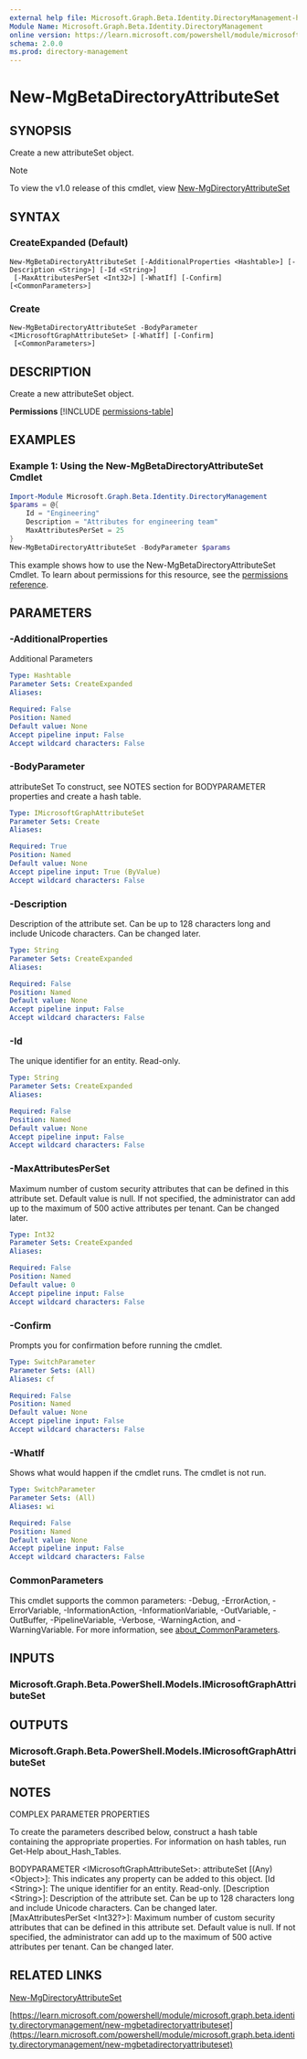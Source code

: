 ```yaml
---
external help file: Microsoft.Graph.Beta.Identity.DirectoryManagement-help.xml
Module Name: Microsoft.Graph.Beta.Identity.DirectoryManagement
online version: https://learn.microsoft.com/powershell/module/microsoft.graph.beta.identity.directorymanagement/new-mgbetadirectoryattributeset
schema: 2.0.0
ms.prod: directory-management
---
```


# New-MgBetaDirectoryAttributeSet

## SYNOPSIS
Create a new attributeSet object.

> [!NOTE]
> To view the v1.0 release of this cmdlet, view [New-MgDirectoryAttributeSet](/powershell/module/Microsoft.Graph.Identity.DirectoryManagement/New-MgDirectoryAttributeSet?view=graph-powershell-1.0)

## SYNTAX

### CreateExpanded (Default)
```
New-MgBetaDirectoryAttributeSet [-AdditionalProperties <Hashtable>] [-Description <String>] [-Id <String>]
 [-MaxAttributesPerSet <Int32>] [-WhatIf] [-Confirm] [<CommonParameters>]
```

### Create
```
New-MgBetaDirectoryAttributeSet -BodyParameter <IMicrosoftGraphAttributeSet> [-WhatIf] [-Confirm]
 [<CommonParameters>]
```

## DESCRIPTION
Create a new attributeSet object.

**Permissions**
[!INCLUDE [permissions-table](~/../graphref/api-reference/beta/includes/permissions/directory-post-attributesets-permissions.md)]

## EXAMPLES
### Example 1: Using the New-MgBetaDirectoryAttributeSet Cmdlet
```powershell
Import-Module Microsoft.Graph.Beta.Identity.DirectoryManagement
$params = @{
	Id = "Engineering"
	Description = "Attributes for engineering team"
	MaxAttributesPerSet = 25
}
New-MgBetaDirectoryAttributeSet -BodyParameter $params
```
This example shows how to use the New-MgBetaDirectoryAttributeSet Cmdlet.
To learn about permissions for this resource, see the [permissions reference](/graph/permissions-reference).

## PARAMETERS

### -AdditionalProperties
Additional Parameters

```yaml
Type: Hashtable
Parameter Sets: CreateExpanded
Aliases:

Required: False
Position: Named
Default value: None
Accept pipeline input: False
Accept wildcard characters: False
```

### -BodyParameter
attributeSet
To construct, see NOTES section for BODYPARAMETER properties and create a hash table.

```yaml
Type: IMicrosoftGraphAttributeSet
Parameter Sets: Create
Aliases:

Required: True
Position: Named
Default value: None
Accept pipeline input: True (ByValue)
Accept wildcard characters: False
```

### -Description
Description of the attribute set.
Can be up to 128 characters long and include Unicode characters.
Can be changed later.

```yaml
Type: String
Parameter Sets: CreateExpanded
Aliases:

Required: False
Position: Named
Default value: None
Accept pipeline input: False
Accept wildcard characters: False
```

### -Id
The unique identifier for an entity.
Read-only.

```yaml
Type: String
Parameter Sets: CreateExpanded
Aliases:

Required: False
Position: Named
Default value: None
Accept pipeline input: False
Accept wildcard characters: False
```

### -MaxAttributesPerSet
Maximum number of custom security attributes that can be defined in this attribute set.
Default value is null.
If not specified, the administrator can add up to the maximum of 500 active attributes per tenant.
Can be changed later.

```yaml
Type: Int32
Parameter Sets: CreateExpanded
Aliases:

Required: False
Position: Named
Default value: 0
Accept pipeline input: False
Accept wildcard characters: False
```

### -Confirm
Prompts you for confirmation before running the cmdlet.

```yaml
Type: SwitchParameter
Parameter Sets: (All)
Aliases: cf

Required: False
Position: Named
Default value: None
Accept pipeline input: False
Accept wildcard characters: False
```

### -WhatIf
Shows what would happen if the cmdlet runs.
The cmdlet is not run.

```yaml
Type: SwitchParameter
Parameter Sets: (All)
Aliases: wi

Required: False
Position: Named
Default value: None
Accept pipeline input: False
Accept wildcard characters: False
```

### CommonParameters
This cmdlet supports the common parameters: -Debug, -ErrorAction, -ErrorVariable, -InformationAction, -InformationVariable, -OutVariable, -OutBuffer, -PipelineVariable, -Verbose, -WarningAction, and -WarningVariable. For more information, see [about_CommonParameters](http://go.microsoft.com/fwlink/?LinkID=113216).

## INPUTS

### Microsoft.Graph.Beta.PowerShell.Models.IMicrosoftGraphAttributeSet
## OUTPUTS

### Microsoft.Graph.Beta.PowerShell.Models.IMicrosoftGraphAttributeSet
## NOTES
COMPLEX PARAMETER PROPERTIES

To create the parameters described below, construct a hash table containing the appropriate properties.
For information on hash tables, run Get-Help about_Hash_Tables.

BODYPARAMETER \<IMicrosoftGraphAttributeSet\>: attributeSet
  \[(Any) \<Object\>\]: This indicates any property can be added to this object.
  \[Id \<String\>\]: The unique identifier for an entity.
Read-only.
  \[Description \<String\>\]: Description of the attribute set.
Can be up to 128 characters long and include Unicode characters.
Can be changed later.
  \[MaxAttributesPerSet \<Int32?\>\]: Maximum number of custom security attributes that can be defined in this attribute set.
Default value is null.
If not specified, the administrator can add up to the maximum of 500 active attributes per tenant.
Can be changed later.

## RELATED LINKS
[New-MgDirectoryAttributeSet](/powershell/module/Microsoft.Graph.Identity.DirectoryManagement/New-MgDirectoryAttributeSet?view=graph-powershell-1.0)

[https://learn.microsoft.com/powershell/module/microsoft.graph.beta.identity.directorymanagement/new-mgbetadirectoryattributeset](https://learn.microsoft.com/powershell/module/microsoft.graph.beta.identity.directorymanagement/new-mgbetadirectoryattributeset)


